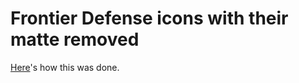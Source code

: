 # Frontier Defense icons with their matte removed

[Here](https://graphicdesign.stackexchange.com/a/4068)'s how this was done.